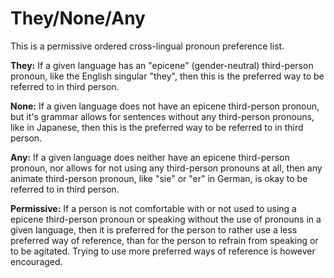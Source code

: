 # They/None/Any

This is a permissive ordered cross-lingual pronoun preference list.

**They:** If a given language has an "epicene" (gender-neutral) third-person pronoun, like the English singular "they", then this is the preferred way to be referred to in third person.

**None:** If a given language does not have an epicene third-person pronoun, but it's grammar allows for sentences without any third-person pronouns, like in Japanese, then this is the preferred way to be referred to in third person.

**Any:** If a given language does neither have an epicene third-person pronoun, nor allows for not using any third-person pronouns at all, then any animate third-person pronoun, like "sie" or "er" in German, is okay to be referred to in third person.

**Permissive:** If a person is not comfortable with or not used to using a epicene third-person pronoun or speaking without the use of pronouns in a given language, then it is preferred for the person to rather use a less preferred way of reference, than for the person to refrain from speaking or to be agitated. Trying to use more preferred ways of reference is however encouraged.
